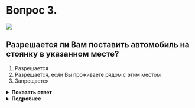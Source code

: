 # Вопрос 3.

![](https://s.drom.ru/i24227/pdd/tickets/2016/1542608423.jpg)

## Разрешается ли Вам поставить автомобиль на стоянку в указанном месте?

1. Разрешается
2. Разрешается, если Вы проживаете рядом с этим местом
3. Запрещается

<details>
<summary><b>Показать ответ</b></summary>
Правильный ответ: 3
</details>
<details>
<summary><b>Подробнее</b></summary>
Табличка 8.2.2 «Зона действия» указывает, что зона действия знака 3.28 «Стоянка запрещена» имеет протяжённость 50 м от знака. Вы явно нарушите правила, если поставите автомобиль на стоянку в данном месте, если расстояние от знака до автомобиля будет менее 50 м. Хотя «на глазок» и на рисунке, и в практике такие расстояния точно определить непросто. 
(«Дорожные знаки»)
</details>